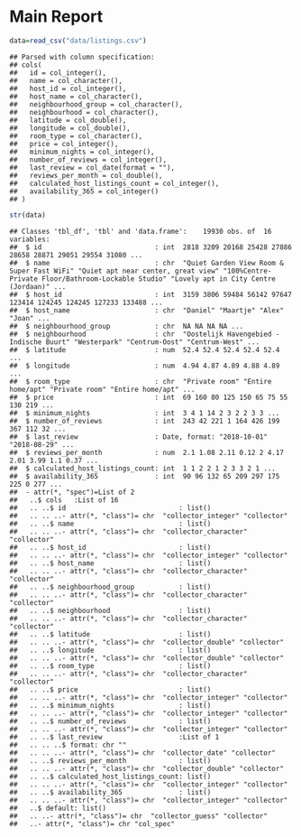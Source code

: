 Main Report
================

``` r
data=read_csv("data/listings.csv")
```

    ## Parsed with column specification:
    ## cols(
    ##   id = col_integer(),
    ##   name = col_character(),
    ##   host_id = col_integer(),
    ##   host_name = col_character(),
    ##   neighbourhood_group = col_character(),
    ##   neighbourhood = col_character(),
    ##   latitude = col_double(),
    ##   longitude = col_double(),
    ##   room_type = col_character(),
    ##   price = col_integer(),
    ##   minimum_nights = col_integer(),
    ##   number_of_reviews = col_integer(),
    ##   last_review = col_date(format = ""),
    ##   reviews_per_month = col_double(),
    ##   calculated_host_listings_count = col_integer(),
    ##   availability_365 = col_integer()
    ## )

``` r
str(data)
```

    ## Classes 'tbl_df', 'tbl' and 'data.frame':    19930 obs. of  16 variables:
    ##  $ id                            : int  2818 3209 20168 25428 27886 28658 28871 29051 29554 31080 ...
    ##  $ name                          : chr  "Quiet Garden View Room & Super Fast WiFi" "Quiet apt near center, great view" "100%Centre-Private Floor/Bathroom-Lockable Studio" "Lovely apt in City Centre (Jordaan)" ...
    ##  $ host_id                       : int  3159 3806 59484 56142 97647 123414 124245 124245 127233 133488 ...
    ##  $ host_name                     : chr  "Daniel" "Maartje" "Alex" "Joan" ...
    ##  $ neighbourhood_group           : chr  NA NA NA NA ...
    ##  $ neighbourhood                 : chr  "Oostelijk Havengebied - Indische Buurt" "Westerpark" "Centrum-Oost" "Centrum-West" ...
    ##  $ latitude                      : num  52.4 52.4 52.4 52.4 52.4 ...
    ##  $ longitude                     : num  4.94 4.87 4.89 4.88 4.89 ...
    ##  $ room_type                     : chr  "Private room" "Entire home/apt" "Private room" "Entire home/apt" ...
    ##  $ price                         : int  69 160 80 125 150 65 75 55 130 219 ...
    ##  $ minimum_nights                : int  3 4 1 14 2 3 2 2 3 3 ...
    ##  $ number_of_reviews             : int  243 42 221 1 164 426 199 367 112 32 ...
    ##  $ last_review                   : Date, format: "2018-10-01" "2018-08-29" ...
    ##  $ reviews_per_month             : num  2.1 1.08 2.11 0.12 2 4.17 2.01 3.99 1.1 0.37 ...
    ##  $ calculated_host_listings_count: int  1 1 2 2 1 2 3 3 2 1 ...
    ##  $ availability_365              : int  90 96 132 65 209 297 175 225 0 277 ...
    ##  - attr(*, "spec")=List of 2
    ##   ..$ cols   :List of 16
    ##   .. ..$ id                            : list()
    ##   .. .. ..- attr(*, "class")= chr  "collector_integer" "collector"
    ##   .. ..$ name                          : list()
    ##   .. .. ..- attr(*, "class")= chr  "collector_character" "collector"
    ##   .. ..$ host_id                       : list()
    ##   .. .. ..- attr(*, "class")= chr  "collector_integer" "collector"
    ##   .. ..$ host_name                     : list()
    ##   .. .. ..- attr(*, "class")= chr  "collector_character" "collector"
    ##   .. ..$ neighbourhood_group           : list()
    ##   .. .. ..- attr(*, "class")= chr  "collector_character" "collector"
    ##   .. ..$ neighbourhood                 : list()
    ##   .. .. ..- attr(*, "class")= chr  "collector_character" "collector"
    ##   .. ..$ latitude                      : list()
    ##   .. .. ..- attr(*, "class")= chr  "collector_double" "collector"
    ##   .. ..$ longitude                     : list()
    ##   .. .. ..- attr(*, "class")= chr  "collector_double" "collector"
    ##   .. ..$ room_type                     : list()
    ##   .. .. ..- attr(*, "class")= chr  "collector_character" "collector"
    ##   .. ..$ price                         : list()
    ##   .. .. ..- attr(*, "class")= chr  "collector_integer" "collector"
    ##   .. ..$ minimum_nights                : list()
    ##   .. .. ..- attr(*, "class")= chr  "collector_integer" "collector"
    ##   .. ..$ number_of_reviews             : list()
    ##   .. .. ..- attr(*, "class")= chr  "collector_integer" "collector"
    ##   .. ..$ last_review                   :List of 1
    ##   .. .. ..$ format: chr ""
    ##   .. .. ..- attr(*, "class")= chr  "collector_date" "collector"
    ##   .. ..$ reviews_per_month             : list()
    ##   .. .. ..- attr(*, "class")= chr  "collector_double" "collector"
    ##   .. ..$ calculated_host_listings_count: list()
    ##   .. .. ..- attr(*, "class")= chr  "collector_integer" "collector"
    ##   .. ..$ availability_365              : list()
    ##   .. .. ..- attr(*, "class")= chr  "collector_integer" "collector"
    ##   ..$ default: list()
    ##   .. ..- attr(*, "class")= chr  "collector_guess" "collector"
    ##   ..- attr(*, "class")= chr "col_spec"
